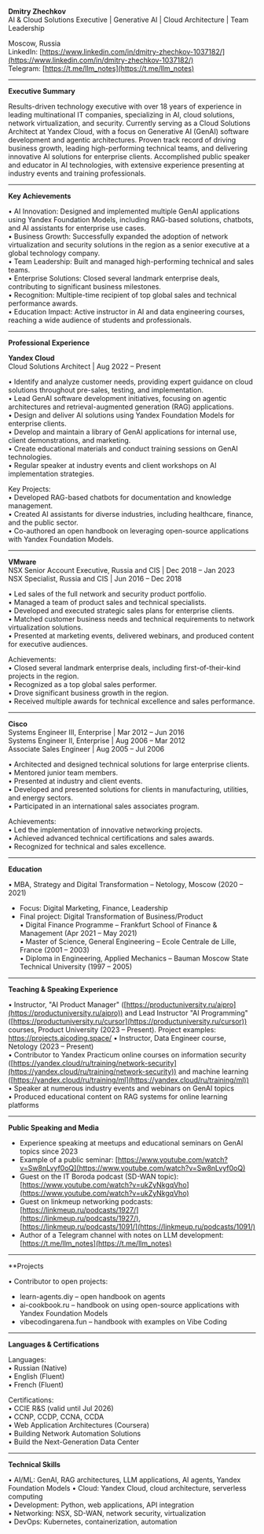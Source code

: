 **Dmitry Zhechkov**  
AI & Cloud Solutions Executive | Generative AI | Cloud Architecture | Team Leadership

Moscow, Russia  
LinkedIn: [https://www.linkedin.com/in/dmitry-zhechkov-1037182/](https://www.linkedin.com/in/dmitry-zhechkov-1037182/)  
Telegram: [https://t.me/llm_notes](https://t.me/llm_notes)

---

**Executive Summary**

Results-driven technology executive with over 18 years of experience in leading multinational IT companies, specializing in AI, cloud solutions, network virtualization, and security. Currently serving as a Cloud Solutions Architect at Yandex Cloud, with a focus on Generative AI (GenAI) software development and agentic architectures. Proven track record of driving business growth, leading high-performing technical teams, and delivering innovative AI solutions for enterprise clients. Accomplished public speaker and educator in AI technologies, with extensive experience presenting at industry events and training professionals.

---

**Key Achievements**

• AI Innovation: Designed and implemented multiple GenAI applications using Yandex Foundation Models, including RAG-based solutions, chatbots, and AI assistants for enterprise use cases.  
• Business Growth: Successfully expanded the adoption of network virtualization and security solutions in the region as a senior executive at a global technology company.  
• Team Leadership: Built and managed high-performing technical and sales teams.  
• Enterprise Solutions: Closed several landmark enterprise deals, contributing to significant business milestones.  
• Recognition: Multiple-time recipient of top global sales and technical performance awards.  
• Education Impact: Active instructor in AI and data engineering courses, reaching a wide audience of students and professionals.

---

**Professional Experience**

**Yandex Cloud**  
Cloud Solutions Architect | Aug 2022 – Present

• Identify and analyze customer needs, providing expert guidance on cloud solutions throughout pre-sales, testing, and implementation.  
• Lead GenAI software development initiatives, focusing on agentic architectures and retrieval-augmented generation (RAG) applications.  
• Design and deliver AI solutions using Yandex Foundation Models for enterprise clients.  
• Develop and maintain a library of GenAI applications for internal use, client demonstrations, and marketing.  
• Create educational materials and conduct training sessions on GenAI technologies.  
• Regular speaker at industry events and client workshops on AI implementation strategies.

Key Projects:  
• Developed RAG-based chatbots for documentation and knowledge management.  
• Created AI assistants for diverse industries, including healthcare, finance, and the public sector.  
• Co-authored an open handbook on leveraging open-source applications with Yandex Foundation Models.

---

**VMware**  
NSX Senior Account Executive, Russia and CIS | Dec 2018 – Jan 2023  
NSX Specialist, Russia and CIS | Jun 2016 – Dec 2018

• Led sales of the full network and security product portfolio.  
• Managed a team of product sales and technical specialists.  
• Developed and executed strategic sales plans for enterprise clients.  
• Matched customer business needs and technical requirements to network virtualization solutions.  
• Presented at marketing events, delivered webinars, and produced content for executive audiences.

Achievements:  
• Closed several landmark enterprise deals, including first-of-their-kind projects in the region.  
• Recognized as a top global sales performer.  
• Drove significant business growth in the region.  
• Received multiple awards for technical excellence and sales performance.

---

**Cisco**  
Systems Engineer III, Enterprise | Mar 2012 – Jun 2016  
Systems Engineer II, Enterprise | Aug 2006 – Mar 2012  
Associate Sales Engineer | Aug 2005 – Jul 2006

• Architected and designed technical solutions for large enterprise clients.  
• Mentored junior team members.  
• Presented at industry and client events.  
• Developed and presented solutions for clients in manufacturing, utilities, and energy sectors.  
• Participated in an international sales associates program.

Achievements:  
• Led the implementation of innovative networking projects.  
• Achieved advanced technical certifications and sales awards.  
• Recognized for technical and sales excellence.

---

**Education**

• MBA, Strategy and Digital Transformation – Netology, Moscow (2020 – 2021)
- Focus: Digital Marketing, Finance, Leadership
- Final project: Digital Transformation of Business/Product  
• Digital Finance Programme – Frankfurt School of Finance & Management (Apr 2021 – May 2021)  
• Master of Science, General Engineering – Ecole Centrale de Lille, France (2001 – 2003)  
• Diploma in Engineering, Applied Mechanics – Bauman Moscow State Technical University (1997 – 2005)

---

**Teaching & Speaking Experience**

• Instructor, "AI Product Manager" ([https://productuniversity.ru/aipro](https://productuniversity.ru/aipro)) and Lead Instructor "AI Programming" ([https://productuniversity.ru/cursor](https://productuniversity.ru/cursor)) courses, Product University (2023 – Present). Project examples: https://projects.aicoding.space/ 
• Instructor, Data Engineer course, Netology (2023 – Present)  
• Contributor to Yandex Practicum online courses on information security ([https://yandex.cloud/ru/training/network-security](https://yandex.cloud/ru/training/network-security)) and machine learning ([https://yandex.cloud/ru/training/ml](https://yandex.cloud/ru/training/ml))  
• Speaker at numerous industry events and webinars on GenAI topics  
• Produced educational content on RAG systems for online learning platforms

---
**Public Speaking and Media**

- Experience speaking at meetups and educational seminars on GenAI topics since 2023
- Example of a public seminar: [https://www.youtube.com/watch?v=Sw8nLvyf0oQ](https://www.youtube.com/watch?v=Sw8nLvyf0oQ)
- Guest on the IT Boroda podcast (SD-WAN topic): [https://www.youtube.com/watch?v=ukZyNkgqVho](https://www.youtube.com/watch?v=ukZyNkgqVho)
- Guest on linkmeup networking podcasts: [https://linkmeup.ru/podcasts/1927/](https://linkmeup.ru/podcasts/1927/), [https://linkmeup.ru/podcasts/1091/](https://linkmeup.ru/podcasts/1091/)
- Author of a Telegram channel with notes on LLM development: [https://t.me/llm_notes](https://t.me/llm_notes)

---

**Projects

• Contributor to open projects:
- learn-agents.diy – open handbook on agents
- ai-cookbook.ru – handbook on using open-source applications with Yandex Foundation Models
- vibecodingarena.fun – handbook with examples on Vibe Coding

---

**Languages & Certifications**

Languages:  
• Russian (Native)  
• English (Fluent)  
• French (Fluent)

Certifications:  
• CCIE R&S (valid until Jul 2026)  
• CCNP, CCDP, CCNA, CCDA  
• Web Application Architectures (Coursera)  
• Building Network Automation Solutions  
• Build the Next-Generation Data Center

---

**Technical Skills**

• AI/ML: GenAI, RAG architectures, LLM applications, AI agents, Yandex Foundation Models
• Cloud: Yandex Cloud, cloud architecture, serverless computing  
• Development: Python, web applications, API integration  
• Networking: NSX, SD-WAN, network security, virtualization  
• DevOps: Kubernetes, containerization, automation